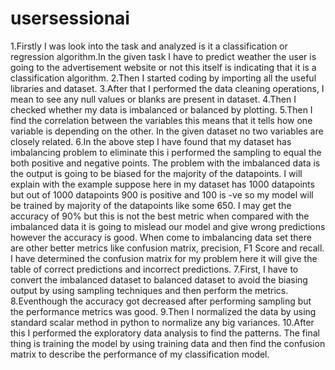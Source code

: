 # usersessionai

1.Firstly I was look into the task and analyzed is it a classification or regression algorithm.In the given task I have to predict weather the user is going to the advertisement website or not this itself is indicating that it is a classification algorithm.
2.Then I started coding by importing all the useful libraries and dataset.
3.After that I performed the data cleaning operations, I mean to see any null values or blanks are present in dataset.
4.Then I checked whether my data is imbalanced or balanced by plotting.
5.Then I find the correlation between the variables this means that it tells how one variable is depending on the other. In the given dataset no two variables are closely related.
6.In the above step I have found that my dataset has imbalancing problem to eliminate this i performed the sampling to equal the both positive and negative points. The problem with the imbalanced data is the output is going to be biased for the majority of the datapoints. I will explain with the example suppose here in my dataset has 1000 datapoints but out of 1000 datapoints 900 is positive and 100 is -ve so my model will be trained by majority of the datapoints like some 650. I may get the accuracy of 90% but this is not the best metric when compared with the imbalanced data it is going to mislead our model and give wrong predictions however the accuracy is good. When come to imbalancing data set there are other better metrics like confusion matrix, precision, F1 Score and recall. I have determined the confusion matrix for my problem here it will give the table of correct predictions and incorrect predictions.
7.First, I have to convert the imbalanced dataset to balanced dataset to avoid the biasing output by using sampling techniques and then perform the metrics.
8.Eventhough the accuracy got decreased after performing sampling but the performance metrics was good.
9.Then I normalized the data by using standard scalar method in python to normalize any big variances.
10.After this I performed the exploratory data analysis to find the patterns. The final thing is training the model by using training data and then find the confusion matrix to describe the performance of my classification model.
